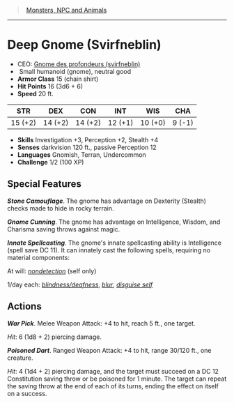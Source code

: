 ﻿---
!MonsterItem
Family: MonsterVO
Type: humanoid (gnome)
Size: Small
Alignment: neutral good
ArmorClass: 15 (chain shirt)
HitPoints: 16 (3d6 + 6)
Speed: 20 ft.
Strength: 15 (+2)
Dexterity: 14 (+2)
Constitution: 14 (+2)
Intelligence: 12 (+1)
Wisdom: 10 (+0)
Charisma: ' 9 (-1)'
Skills: Investigation +3, Perception +2, Stealth +4
Senses: darkvision 120 ft., passive Perception 12
Languages: Gnomish, Terran, Undercommon
Challenge: 1/2 (100 XP)
Id: monsters_vo.md#deep-gnome-svirfneblin
ParentLink: monsters_vo.md#monsters-npc-and-animals
Name: Deep Gnome (Svirfneblin)
ParentName: Monsters, NPC and Animals
NameLevel: 1
AltName: '[Gnome des profondeurs (svirfneblin)](hd_monsters_gnome_des_profondeurs_svirfneblin.md)'
Attributes:
  Name: Deep Gnome (Svirfneblin)
  Markdown: >+
    # <!--Name-->Deep Gnome (Svirfneblin)<!--/Name-->


    - CEO: <!--AltName-->[Gnome des profondeurs (svirfneblin)](hd_monsters_gnome_des_profondeurs_svirfneblin.md)<!--/AltName-->

    -  <!--Size-->Small<!--/Size--> <!--Type-->humanoid (gnome)<!--/Type-->, <!--Alignment-->neutral good<!--/Alignment-->

    - **Armor Class** <!--ArmorClass-->15 (chain shirt)<!--/ArmorClass-->

    - **Hit Points** <!--HitPoints-->16 (3d6 + 6)<!--/HitPoints-->

    - **Speed** <!--Speed-->20 ft.<!--/Speed-->


    |STR|DEX|CON|INT|WIS|CHA|

    |---|---|---|---|---|---|

    |<!--Strength-->15 (+2)<!--/Strength-->|<!--Dexterity-->14 (+2)<!--/Dexterity-->|<!--Constitution-->14 (+2)<!--/Constitution-->|<!--Intelligence-->12 (+1)<!--/Intelligence-->|<!--Wisdom-->10 (+0)<!--/Wisdom-->|<!--Charisma--> 9 (-1)<!--/Charisma-->|


    - **Skills** <!--Skills-->Investigation +3, Perception +2, Stealth +4<!--/Skills-->

    - **Senses** <!--Senses-->darkvision 120 ft., passive Perception 12<!--/Senses-->

    - **Languages** <!--Languages-->Gnomish, Terran, Undercommon<!--/Languages-->

    - **Challenge** <!--Challenge-->1/2 (100 XP)<!--/Challenge-->


    ## Special Features


    **_Stone Camouflage_**. The gnome has advantage on Dexterity (Stealth) checks made to hide in rocky terrain.


    **_Gnome Cunning_**. The gnome has advantage on Intelligence, Wisdom, and Charisma saving throws against magic.


    **_Innate Spellcasting_**. The gnome's innate spellcasting ability is Intelligence (spell save DC 11). It can innately cast the following spells, requiring no material components:


    At will: _[nondetection](srd_spells_nondetection.md)_ (self only)


    1/day each: _[blindness/deafness](srd_spells_blindnessdeafness.md)_, _[blur](srd_spells_blur.md)_, _[disguise self](srd_spells_disguise_self.md)_


    ## Actions


    **_War Pick_**. Melee Weapon Attack: +4 to hit, reach 5 ft., one target.


    _Hit_: 6 (1d8 + 2) piercing damage.


    **_Poisoned Dart_**. Ranged Weapon Attack: +4 to hit, range 30/120 ft., one creature.


    _Hit_: 4 (1d4 + 2) piercing damage, and the target must succeed on a DC 12 Constitution saving throw or be poisoned for 1 minute. The target can repeat the saving throw at the end of each of its turns, ending the effect on itself on a success.

  AltName: '[Gnome des profondeurs (svirfneblin)](hd_monsters_gnome_des_profondeurs_svirfneblin.md)'
  Size: Small
  Type: humanoid (gnome)
  Alignment: neutral good
  ArmorClass: 15 (chain shirt)
  HitPoints: 16 (3d6 + 6)
  Speed: 20 ft.
  Strength: 15 (+2)
  Dexterity: 14 (+2)
  Constitution: 14 (+2)
  Intelligence: 12 (+1)
  Wisdom: 10 (+0)
  Charisma: ' 9 (-1)'
  Skills: Investigation +3, Perception +2, Stealth +4
  Senses: darkvision 120 ft., passive Perception 12
  Languages: Gnomish, Terran, Undercommon
  Challenge: 1/2 (100 XP)
AttributesDictionary: >+
  Name: Deep Gnome (Svirfneblin)

  Markdown: >+

    # <!--Name-->Deep Gnome (Svirfneblin)<!--/Name-->





    - CEO: <!--AltName-->[Gnome des profondeurs (svirfneblin)](hd_monsters_gnome_des_profondeurs_svirfneblin.md)<!--/AltName-->



    -  <!--Size-->Small<!--/Size--> <!--Type-->humanoid (gnome)<!--/Type-->, <!--Alignment-->neutral good<!--/Alignment-->



    - **Armor Class** <!--ArmorClass-->15 (chain shirt)<!--/ArmorClass-->



    - **Hit Points** <!--HitPoints-->16 (3d6 + 6)<!--/HitPoints-->



    - **Speed** <!--Speed-->20 ft.<!--/Speed-->





    |STR|DEX|CON|INT|WIS|CHA|



    |---|---|---|---|---|---|



    |<!--Strength-->15 (+2)<!--/Strength-->|<!--Dexterity-->14 (+2)<!--/Dexterity-->|<!--Constitution-->14 (+2)<!--/Constitution-->|<!--Intelligence-->12 (+1)<!--/Intelligence-->|<!--Wisdom-->10 (+0)<!--/Wisdom-->|<!--Charisma--> 9 (-1)<!--/Charisma-->|





    - **Skills** <!--Skills-->Investigation +3, Perception +2, Stealth +4<!--/Skills-->



    - **Senses** <!--Senses-->darkvision 120 ft., passive Perception 12<!--/Senses-->



    - **Languages** <!--Languages-->Gnomish, Terran, Undercommon<!--/Languages-->



    - **Challenge** <!--Challenge-->1/2 (100 XP)<!--/Challenge-->





    ## Special Features





    **_Stone Camouflage_**. The gnome has advantage on Dexterity (Stealth) checks made to hide in rocky terrain.





    **_Gnome Cunning_**. The gnome has advantage on Intelligence, Wisdom, and Charisma saving throws against magic.





    **_Innate Spellcasting_**. The gnome's innate spellcasting ability is Intelligence (spell save DC 11). It can innately cast the following spells, requiring no material components:





    At will: _[nondetection](srd_spells_nondetection.md)_ (self only)





    1/day each: _[blindness/deafness](srd_spells_blindnessdeafness.md)_, _[blur](srd_spells_blur.md)_, _[disguise self](srd_spells_disguise_self.md)_





    ## Actions





    **_War Pick_**. Melee Weapon Attack: +4 to hit, reach 5 ft., one target.





    _Hit_: 6 (1d8 + 2) piercing damage.





    **_Poisoned Dart_**. Ranged Weapon Attack: +4 to hit, range 30/120 ft., one creature.





    _Hit_: 4 (1d4 + 2) piercing damage, and the target must succeed on a DC 12 Constitution saving throw or be poisoned for 1 minute. The target can repeat the saving throw at the end of each of its turns, ending the effect on itself on a success.



  AltName: '[Gnome des profondeurs (svirfneblin)](hd_monsters_gnome_des_profondeurs_svirfneblin.md)'

  Size: Small

  Type: humanoid (gnome)

  Alignment: neutral good

  ArmorClass: 15 (chain shirt)

  HitPoints: 16 (3d6 + 6)

  Speed: 20 ft.

  Strength: 15 (+2)

  Dexterity: 14 (+2)

  Constitution: 14 (+2)

  Intelligence: 12 (+1)

  Wisdom: 10 (+0)

  Charisma: ' 9 (-1)'

  Skills: Investigation +3, Perception +2, Stealth +4

  Senses: darkvision 120 ft., passive Perception 12

  Languages: Gnomish, Terran, Undercommon

  Challenge: 1/2 (100 XP)

---
> [Monsters, NPC and Animals](srd_monsters.md)

---

# Deep Gnome (Svirfneblin)

- CEO: [Gnome des profondeurs (svirfneblin)](hd_monsters_gnome_des_profondeurs_svirfneblin.md)
-  Small humanoid (gnome), neutral good
- **Armor Class** 15 (chain shirt)
- **Hit Points** 16 (3d6 + 6)
- **Speed** 20 ft.

|STR|DEX|CON|INT|WIS|CHA|
|---|---|---|---|---|---|
|15 (+2)|14 (+2)|14 (+2)|12 (+1)|10 (+0)| 9 (-1)|

- **Skills** Investigation +3, Perception +2, Stealth +4
- **Senses** darkvision 120 ft., passive Perception 12
- **Languages** Gnomish, Terran, Undercommon
- **Challenge** 1/2 (100 XP)

## Special Features

**_Stone Camouflage_**. The gnome has advantage on Dexterity (Stealth) checks made to hide in rocky terrain.

**_Gnome Cunning_**. The gnome has advantage on Intelligence, Wisdom, and Charisma saving throws against magic.

**_Innate Spellcasting_**. The gnome's innate spellcasting ability is Intelligence (spell save DC 11). It can innately cast the following spells, requiring no material components:

At will: _[nondetection](srd_spells_nondetection.md)_ (self only)

1/day each: _[blindness/deafness](srd_spells_blindnessdeafness.md)_, _[blur](srd_spells_blur.md)_, _[disguise self](srd_spells_disguise_self.md)_

## Actions

**_War Pick_**. Melee Weapon Attack: +4 to hit, reach 5 ft., one target.

_Hit_: 6 (1d8 + 2) piercing damage.

**_Poisoned Dart_**. Ranged Weapon Attack: +4 to hit, range 30/120 ft., one creature.

_Hit_: 4 (1d4 + 2) piercing damage, and the target must succeed on a DC 12 Constitution saving throw or be poisoned for 1 minute. The target can repeat the saving throw at the end of each of its turns, ending the effect on itself on a success.

